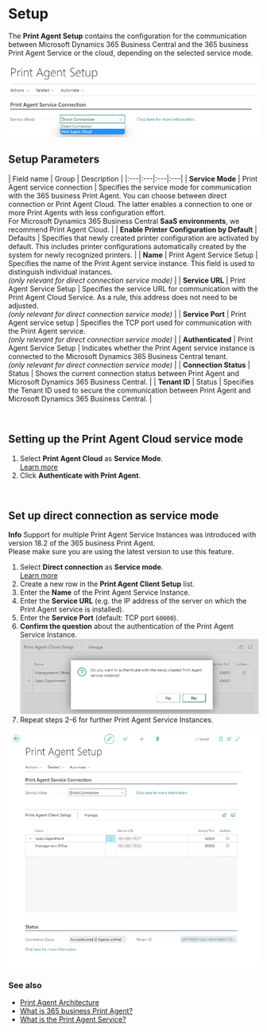 # Setup

The **Print Agent Setup** contains the configuration for the communication between Microsoft Dynamics 365 Business Central and the 365 business Print Agent Service or the cloud, depending on the selected service mode.

![Print Agent Setup](/assets/images/365-business-print-agent/646d98fab6c688ad444f61f5397dce86873cda4a90db60986a40ba1eb3911ce9.png)

## Setup Parameters

| Field name | Group | Description |
|:---|:---|:---|:---|
| **Service Mode** | Print Agent service connection | Specifies the service mode for communication with the 365 business Print Agent. You can choose between direct connection or Print Agent Cloud. The latter enables a connection to one or more Print Agents with less configuration effort.<br>For Microsoft Dynamics 365 Business Central <strong>SaaS environments</strong>, we recommend Print Agent Cloud. |
| **Enable Printer Configuration by Default** | Defaults | Specifies that newly created printer configuration are activated by default. This includes printer configurations automatically created by the system for newly recognized printers. |
| **Name** | Print Agent Service Setup | Specifies the name of the Print Agent service instance. This field is used to distinguish individual instances.<br>_(only relevant for direct connection service mode)_ |
| **Service URL** | Print Agent Service Setup | Specifies the service URL for communication with the Print Agent Cloud Service. As a rule, this address does not need to be adjusted.<br>_(only relevant for direct connection service mode)_ |
| **Service Port** | Print Agent service setup | Specifies the TCP port used for communication with the Print Agent service.<br>_(only relevant for direct connection service mode)_ |
| **Authenticated** | Print Agent Service Setup | Indicates whether the Print Agent service instance is connected to the Microsoft Dynamics 365 Business Central tenant.<br>_(only relevant for direct connection service mode)_ |
| **Connection Status** | Status | Shows the current connection status between Print Agent and Microsoft Dynamics 365 Business Central. |
| **Tenant ID** | Status | Specifies the Tenant ID used to secure the communication between Print Agent and Microsoft Dynamics 365 Business Central. |

<br>

## Setting up the Print Agent Cloud service mode

 1. Select **Print Agent Cloud** as **Service Mode**.
	<br>[Learn more](print-agent-whatis.md#architecture)
 2. Click **Authenticate with Print Agent**.

<br>

## Set up direct connection as service mode

<div class="alert alert-info">
	<i class="fa-duotone fa-solid fa-circle-info fa-xl"></i>
    <strong>Info</strong>
	Support for multiple Print Agent Service Instances was introduced with version 18.2 of the 365 business Print Agent.<br>
	Please make sure you are using the latest version to use this feature.
</div>

 1. Select **Direct connection** as **Service mode**.
	<br>[Learn more](print-agent-whatis.md#architecture)
 2. Create a new row in the **Print Agent Client Setup** list.
 3. Enter the **Name** of the Print Agent Service Instance.
 4. Enter the **Service URL** (e.g. the IP address of the server on which the Print Agent service is installed).
 5. Enter the **Service Port** (default: TCP port `60000`).
 6. **Confirm the question** about the authentication of the Print Agent Service Instance.<br> 
	![Confirm Print Agent service authentication](/assets/images/365-business-print-agent/a35b2150c883bf9145a1c14e555a9e3bdd18c906ddcef52e7b14a4600699a44a.png)
 7. Repeat steps 2-6 for further Print Agent Service Instances.


![Direct Connection - Print Agent Client Setup](/assets/images/365-business-print-agent/ad7903e49277a20398b0c18fa585552dcfe486312d657bc2c78b7e41f2b3d62b.png) 

### See also

 - [Print Agent Architecture](print-agent-whatis.md#architecture)
 - [What is 365 business Print Agent?](print-agent-whatis.md)
 - [What is the Print Agent Service?](print-agent-client-whatis.md)
